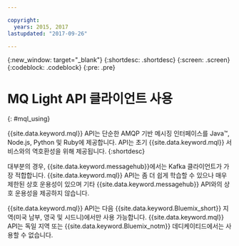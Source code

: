 ```yaml
---

copyright:
  years: 2015, 2017
lastupdated: "2017-09-26"

---
```


{:new_window: target="_blank"}
{:shortdesc: .shortdesc}
{:screen: .screen}
{:codeblock: .codeblock}
{:pre: .pre}

# MQ Light API 클라이언트 사용
{: #mql_using}

{{site.data.keyword.mql}} API는 단순한 AMQP 기반 메시징 인터페이스를 Java&trade;, Node.js, Python 및 Ruby에 제공합니다.
API는 초기 {{site.data.keyword.mql}} 서비스와의 역호환성을 위해 제공됩니다.
{:shortdesc}

대부분의 경우, {{site.data.keyword.messagehub}}에서는 Kafka 클라이언트가 가장 적합합니다. {{site.data.keyword.mql}} API는 좀 더 쉽게 학습할 수 있으나 매우
제한된 상호 운용성이 있으며 기타 {{site.data.keyword.messagehub}} API와의 상호 운용성을 제공하지 않습니다. 


{{site.data.keyword.mql}} API는 다음 {{site.data.keyword.Bluemix_short}} 지역(미국 남부, 영국 및 시드니)에서만 사용 가능합니다. {{site.data.keyword.mql}} API는 독일 지역 또는 {{site.data.keyword.Bluemix_notm}} 데디케이티드에서는 사용할 수 없습니다. 
